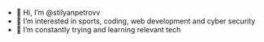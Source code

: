 - 👋 Hi, I’m @stilyanpetrovv
- 👀 I’m interested in sports, coding, web development and cyber security
- 🌱 I’m constantly trying and learning relevant tech
